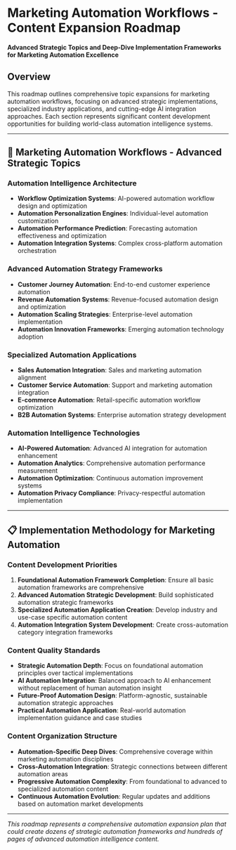 # Marketing Automation Workflows - Content Expansion Roadmap

**Advanced Strategic Topics and Deep-Dive Implementation Frameworks for Marketing Automation Excellence**

## Overview

This roadmap outlines comprehensive topic expansions for marketing automation workflows, focusing on advanced strategic implementations, specialized industry applications, and cutting-edge AI integration approaches. Each section represents significant content development opportunities for building world-class automation intelligence systems.

---

## 🤖 **Marketing Automation Workflows - Advanced Strategic Topics**

### **Automation Intelligence Architecture**
- **Workflow Optimization Systems**: AI-powered automation workflow design and optimization
- **Automation Personalization Engines**: Individual-level automation customization
- **Automation Performance Prediction**: Forecasting automation effectiveness and optimization
- **Automation Integration Systems**: Complex cross-platform automation orchestration

### **Advanced Automation Strategy Frameworks**
- **Customer Journey Automation**: End-to-end customer experience automation
- **Revenue Automation Systems**: Revenue-focused automation design and optimization
- **Automation Scaling Strategies**: Enterprise-level automation implementation
- **Automation Innovation Frameworks**: Emerging automation technology adoption

### **Specialized Automation Applications**
- **Sales Automation Integration**: Sales and marketing automation alignment
- **Customer Service Automation**: Support and marketing automation integration
- **E-commerce Automation**: Retail-specific automation workflow optimization
- **B2B Automation Systems**: Enterprise automation strategy development

### **Automation Intelligence Technologies**
- **AI-Powered Automation**: Advanced AI integration for automation enhancement
- **Automation Analytics**: Comprehensive automation performance measurement
- **Automation Optimization**: Continuous automation improvement systems
- **Automation Privacy Compliance**: Privacy-respectful automation implementation

---

## 📋 **Implementation Methodology for Marketing Automation**

### **Content Development Priorities**
1. **Foundational Automation Framework Completion**: Ensure all basic automation frameworks are comprehensive
2. **Advanced Automation Strategic Development**: Build sophisticated automation strategic frameworks
3. **Specialized Automation Application Creation**: Develop industry and use-case specific automation content
4. **Automation Integration System Development**: Create cross-automation category integration frameworks

### **Content Quality Standards**
- **Strategic Automation Depth**: Focus on foundational automation principles over tactical implementations
- **AI Automation Integration**: Balanced approach to AI enhancement without replacement of human automation insight
- **Future-Proof Automation Design**: Platform-agnostic, sustainable automation strategic approaches
- **Practical Automation Application**: Real-world automation implementation guidance and case studies

### **Content Organization Structure**
- **Automation-Specific Deep Dives**: Comprehensive coverage within marketing automation disciplines
- **Cross-Automation Integration**: Strategic connections between different automation areas
- **Progressive Automation Complexity**: From foundational to advanced to specialized automation content
- **Continuous Automation Evolution**: Regular updates and additions based on automation market developments

---

*This roadmap represents a comprehensive automation expansion plan that could create dozens of strategic automation frameworks and hundreds of pages of advanced automation intelligence content.* 